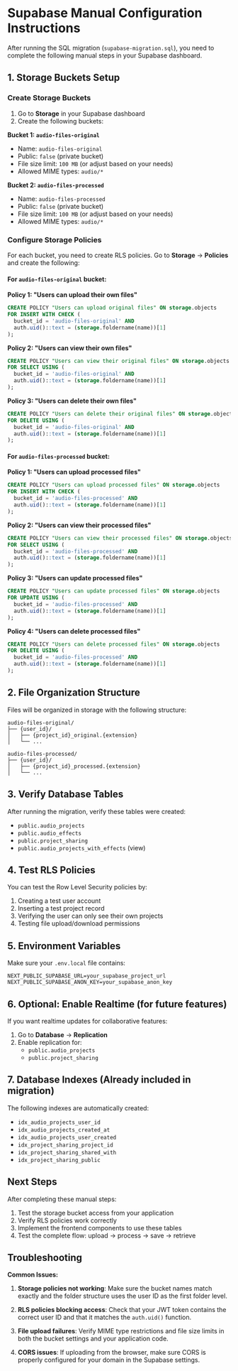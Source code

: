 # Supabase Manual Configuration Instructions

After running the SQL migration (`supabase-migration.sql`), you need to complete the following manual steps in your Supabase dashboard.

## 1. Storage Buckets Setup

### Create Storage Buckets

1. Go to **Storage** in your Supabase dashboard
2. Create the following buckets:

**Bucket 1: `audio-files-original`**
- Name: `audio-files-original`
- Public: `false` (private bucket)
- File size limit: `100 MB` (or adjust based on your needs)
- Allowed MIME types: `audio/*`

**Bucket 2: `audio-files-processed`**
- Name: `audio-files-processed`  
- Public: `false` (private bucket)
- File size limit: `100 MB` (or adjust based on your needs)
- Allowed MIME types: `audio/*`

### Configure Storage Policies

For each bucket, you need to create RLS policies. Go to **Storage** → **Policies** and create the following:

#### For `audio-files-original` bucket:

**Policy 1: "Users can upload their own files"**
```sql
CREATE POLICY "Users can upload original files" ON storage.objects
FOR INSERT WITH CHECK (
  bucket_id = 'audio-files-original' AND
  auth.uid()::text = (storage.foldername(name))[1]
);
```

**Policy 2: "Users can view their own files"**
```sql
CREATE POLICY "Users can view their original files" ON storage.objects
FOR SELECT USING (
  bucket_id = 'audio-files-original' AND
  auth.uid()::text = (storage.foldername(name))[1]
);
```

**Policy 3: "Users can delete their own files"**
```sql
CREATE POLICY "Users can delete their original files" ON storage.objects
FOR DELETE USING (
  bucket_id = 'audio-files-original' AND
  auth.uid()::text = (storage.foldername(name))[1]
);
```

#### For `audio-files-processed` bucket:

**Policy 1: "Users can upload processed files"**
```sql
CREATE POLICY "Users can upload processed files" ON storage.objects
FOR INSERT WITH CHECK (
  bucket_id = 'audio-files-processed' AND
  auth.uid()::text = (storage.foldername(name))[1]
);
```

**Policy 2: "Users can view their processed files"**
```sql
CREATE POLICY "Users can view their processed files" ON storage.objects
FOR SELECT USING (
  bucket_id = 'audio-files-processed' AND
  auth.uid()::text = (storage.foldername(name))[1]
);
```

**Policy 3: "Users can update processed files"**
```sql
CREATE POLICY "Users can update processed files" ON storage.objects
FOR UPDATE USING (
  bucket_id = 'audio-files-processed' AND
  auth.uid()::text = (storage.foldername(name))[1]
);
```

**Policy 4: "Users can delete processed files"**
```sql
CREATE POLICY "Users can delete processed files" ON storage.objects
FOR DELETE USING (
  bucket_id = 'audio-files-processed' AND
  auth.uid()::text = (storage.foldername(name))[1]
);
```

## 2. File Organization Structure

Files will be organized in storage with the following structure:
```
audio-files-original/
├── {user_id}/
│   ├── {project_id}_original.{extension}
│   └── ...

audio-files-processed/
├── {user_id}/
│   ├── {project_id}_processed.{extension}
│   └── ...
```

## 3. Verify Database Tables

After running the migration, verify these tables were created:
- `public.audio_projects`
- `public.audio_effects` 
- `public.project_sharing`
- `public.audio_projects_with_effects` (view)

## 4. Test RLS Policies

You can test the Row Level Security policies by:

1. Creating a test user account
2. Inserting a test project record
3. Verifying the user can only see their own projects
4. Testing file upload/download permissions

## 5. Environment Variables

Make sure your `.env.local` file contains:
```
NEXT_PUBLIC_SUPABASE_URL=your_supabase_project_url
NEXT_PUBLIC_SUPABASE_ANON_KEY=your_supabase_anon_key
```

## 6. Optional: Enable Realtime (for future features)

If you want realtime updates for collaborative features:

1. Go to **Database** → **Replication** 
2. Enable replication for:
   - `public.audio_projects`
   - `public.project_sharing`

## 7. Database Indexes (Already included in migration)

The following indexes are automatically created:
- `idx_audio_projects_user_id`
- `idx_audio_projects_created_at` 
- `idx_audio_projects_user_created`
- `idx_project_sharing_project_id`
- `idx_project_sharing_shared_with`
- `idx_project_sharing_public`

## Next Steps

After completing these manual steps:

1. Test the storage bucket access from your application
2. Verify RLS policies work correctly
3. Implement the frontend components to use these tables
4. Test the complete flow: upload → process → save → retrieve

## Troubleshooting

**Common Issues:**

1. **Storage policies not working**: Make sure the bucket names match exactly and the folder structure uses the user ID as the first folder level.

2. **RLS policies blocking access**: Check that your JWT token contains the correct user ID and that it matches the `auth.uid()` function.

3. **File upload failures**: Verify MIME type restrictions and file size limits in both the bucket settings and your application code.

4. **CORS issues**: If uploading from the browser, make sure CORS is properly configured for your domain in the Supabase settings.
